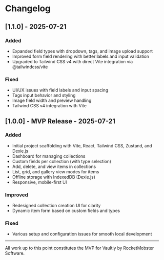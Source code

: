 # Changelog

## [1.1.0] - 2025-07-21
### Added
- Expanded field types with dropdown, tags, and image upload support
- Improved form field rendering with better labels and input validation
- Upgraded to Tailwind CSS v4 with direct Vite integration via @tailwindcss/vite

### Fixed
- UI/UX issues with field labels and input spacing
- Tags input behavior and styling
- Image field width and preview handling
- Tailwind CSS v4 integration with Vite

## [1.0.0] - MVP Release - 2025-07-21
### Added
- Initial project scaffolding with Vite, React, Tailwind CSS, Zustand, and Dexie.js
- Dashboard for managing collections
- Custom fields per collection (with type selection)
- Add, delete, and view items in collections
- List, grid, and gallery view modes for items
- Offline storage with IndexedDB (Dexie.js)
- Responsive, mobile-first UI

### Improved
- Redesigned collection creation UI for clarity
- Dynamic item form based on custom fields and types

### Fixed
- Various setup and configuration issues for smooth local development

---

All work up to this point constitutes the MVP for Vaultly by RocketMobster Software.
